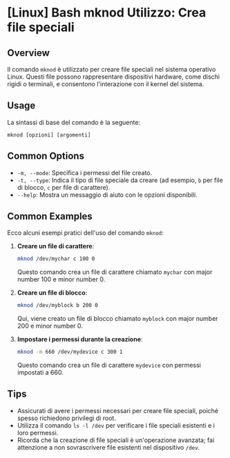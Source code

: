 # [Linux] Bash mknod Utilizzo: Crea file speciali

## Overview
Il comando `mknod` è utilizzato per creare file speciali nel sistema operativo Linux. Questi file possono rappresentare dispositivi hardware, come dischi rigidi o terminali, e consentono l'interazione con il kernel del sistema.

## Usage
La sintassi di base del comando è la seguente:

```
mknod [opzioni] [argomenti]
```

## Common Options
- `-m, --mode`: Specifica i permessi del file creato.
- `-t, --type`: Indica il tipo di file speciale da creare (ad esempio, `b` per file di blocco, `c` per file di carattere).
- `--help`: Mostra un messaggio di aiuto con le opzioni disponibili.

## Common Examples
Ecco alcuni esempi pratici dell'uso del comando `mknod`:

1. **Creare un file di carattere**:
   ```bash
   mknod /dev/mychar c 100 0
   ```
   Questo comando crea un file di carattere chiamato `mychar` con major number 100 e minor number 0.

2. **Creare un file di blocco**:
   ```bash
   mknod /dev/myblock b 200 0
   ```
   Qui, viene creato un file di blocco chiamato `myblock` con major number 200 e minor number 0.

3. **Impostare i permessi durante la creazione**:
   ```bash
   mknod -m 660 /dev/mydevice c 300 1
   ```
   Questo comando crea un file di carattere `mydevice` con permessi impostati a 660.

## Tips
- Assicurati di avere i permessi necessari per creare file speciali, poiché spesso richiedono privilegi di root.
- Utilizza il comando `ls -l /dev` per verificare i file speciali esistenti e i loro permessi.
- Ricorda che la creazione di file speciali è un'operazione avanzata; fai attenzione a non sovrascrivere file esistenti nel dispositivo `/dev`.